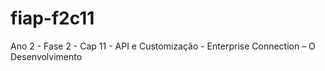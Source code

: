 # fiap-f2c11
Ano 2 - Fase 2 - Cap 11 - API e Customização - Enterprise Connection – O Desenvolvimento
